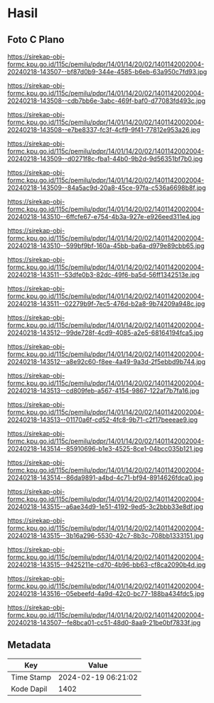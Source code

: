 # Hasil

## Foto C Plano

https://sirekap-obj-formc.kpu.go.id/115c/pemilu/pdpr/14/01/14/20/02/1401142002004-20240218-143507--bf87d0b9-344e-4585-b6eb-63a950c7fd93.jpg

https://sirekap-obj-formc.kpu.go.id/115c/pemilu/pdpr/14/01/14/20/02/1401142002004-20240218-143508--cdb7bb6e-3abc-469f-baf0-d77083fd493c.jpg

https://sirekap-obj-formc.kpu.go.id/115c/pemilu/pdpr/14/01/14/20/02/1401142002004-20240218-143508--e7be8337-fc3f-4cf9-9f41-77812e953a26.jpg

https://sirekap-obj-formc.kpu.go.id/115c/pemilu/pdpr/14/01/14/20/02/1401142002004-20240218-143509--d0271f8c-fba1-44b0-9b2d-9d56351bf7b0.jpg

https://sirekap-obj-formc.kpu.go.id/115c/pemilu/pdpr/14/01/14/20/02/1401142002004-20240218-143509--84a5ac9d-20a8-45ce-97fa-c536a6698b8f.jpg

https://sirekap-obj-formc.kpu.go.id/115c/pemilu/pdpr/14/01/14/20/02/1401142002004-20240218-143510--6ffcfe67-e754-4b3a-927e-e926eed311e4.jpg

https://sirekap-obj-formc.kpu.go.id/115c/pemilu/pdpr/14/01/14/20/02/1401142002004-20240218-143510--599bf9bf-160a-45bb-ba6a-d979e89cbb65.jpg

https://sirekap-obj-formc.kpu.go.id/115c/pemilu/pdpr/14/01/14/20/02/1401142002004-20240218-143511--53dfe0b3-82dc-49f6-ba5d-56ff1342513e.jpg

https://sirekap-obj-formc.kpu.go.id/115c/pemilu/pdpr/14/01/14/20/02/1401142002004-20240218-143511--02279b9f-7ec5-476d-b2a8-9b74209a948c.jpg

https://sirekap-obj-formc.kpu.go.id/115c/pemilu/pdpr/14/01/14/20/02/1401142002004-20240218-143512--99de728f-4cd9-4085-a2e5-68164194fca5.jpg

https://sirekap-obj-formc.kpu.go.id/115c/pemilu/pdpr/14/01/14/20/02/1401142002004-20240218-143512--a8e92c60-f8ee-4a49-9a3d-2f5ebbd9b744.jpg

https://sirekap-obj-formc.kpu.go.id/115c/pemilu/pdpr/14/01/14/20/02/1401142002004-20240218-143513--cd809feb-a567-4154-9867-122af7b7fa16.jpg

https://sirekap-obj-formc.kpu.go.id/115c/pemilu/pdpr/14/01/14/20/02/1401142002004-20240218-143513--01170a6f-cd52-4fc8-9b71-c2f17beeeae9.jpg

https://sirekap-obj-formc.kpu.go.id/115c/pemilu/pdpr/14/01/14/20/02/1401142002004-20240218-143514--85910696-b1e3-4525-8ce1-04bcc035b121.jpg

https://sirekap-obj-formc.kpu.go.id/115c/pemilu/pdpr/14/01/14/20/02/1401142002004-20240218-143514--86da9891-a4bd-4c71-bf94-8914626fdca0.jpg

https://sirekap-obj-formc.kpu.go.id/115c/pemilu/pdpr/14/01/14/20/02/1401142002004-20240218-143515--a6ae34d9-1e51-4192-9ed5-3c2bbb33e8df.jpg

https://sirekap-obj-formc.kpu.go.id/115c/pemilu/pdpr/14/01/14/20/02/1401142002004-20240218-143515--3b16a296-5530-42c7-8b3c-708bb1333151.jpg

https://sirekap-obj-formc.kpu.go.id/115c/pemilu/pdpr/14/01/14/20/02/1401142002004-20240218-143515--9425211e-cd70-4b96-bb63-cf8ca2090b4d.jpg

https://sirekap-obj-formc.kpu.go.id/115c/pemilu/pdpr/14/01/14/20/02/1401142002004-20240218-143516--05ebeefd-4a9d-42c0-bc77-188ba434fdc5.jpg

https://sirekap-obj-formc.kpu.go.id/115c/pemilu/pdpr/14/01/14/20/02/1401142002004-20240218-143507--fe8bca01-cc51-48d0-8aa9-21be0bf7833f.jpg


## Metadata

| Key        | Value               |
| ---------- | ------------------- |
| Time Stamp | 2024-02-19 06:21:02 |
| Kode Dapil | 1402                |



